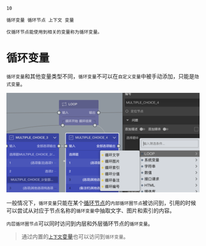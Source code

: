 ```index
10
```
```tag
循环变量 循环节点 上下文 变量
```
```summary
仅循环节点能使用到相关的变量称为循环变量。
```
# 循环变量

`循环变量`和其他变量类型不同，`循环变量`不可以在`自定义变量`中被手动添加，只能是`隐式变量`。

<img src='./assets/10loopVariable/loop-type.png'>

一般情况下，`循环变量`只能在某个[循环节点](../10nodes/toolsNodes/02loop.md)的`内部循环圈节点`被访问到，引用的时候可以尝试从对应于节点名称的`循环变量`中抽取文字、图片和索引的内容。

`内层循环圈节点`可以同时访问到内层和外层循环节点的`循环变量`。

> 通过内置的[`上下文`变量](./09buildinVariable.md#上下文)也可以访问到`循环变量`。

